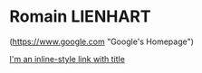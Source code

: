 # Romain LIENHART
(https://www.google.com "Google's Homepage")

[I'm an inline-style link with title](https://www.google.com "Google's Homepage")


